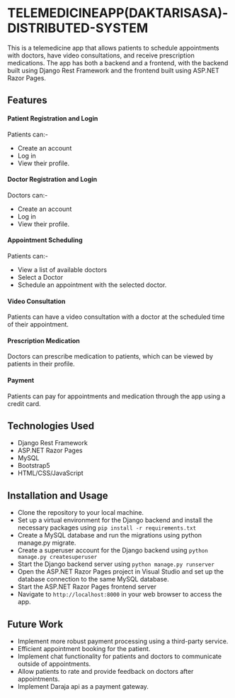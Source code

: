 # TELEMEDICINEAPP(DAKTARISASA)-DISTRIBUTED-SYSTEM
This is a telemedicine app that allows patients to schedule appointments with doctors, have video consultations, and receive prescription medications. The app has both a backend and a frontend, with the backend built using Django Rest Framework and the frontend built using ASP.NET Razor Pages.

## Features
#### Patient Registration and Login 
Patients can:- 
- Create an account 
- Log in 
- View their profile.

#### Doctor Registration and Login 
Doctors can:- 
- Create an account 
- Log in
- View their profile.

#### Appointment Scheduling 
Patients can:- 
- View a list of available doctors 
- Select a Doctor 
- Schedule an appointment with the selected doctor.

#### Video Consultation 
Patients can have a video consultation with a doctor at the scheduled time of their appointment.
#### Prescription Medication 
Doctors can prescribe medication to patients, which can be viewed by patients in their profile.
#### Payment 
Patients can pay for appointments and medication through the app using a credit card.

## Technologies Used
- Django Rest Framework
- ASP.NET Razor Pages
- MySQL
- Bootstrap5
- HTML/CSS/JavaScript

## Installation and Usage
- Clone the repository to your local machine.
- Set up a virtual environment for the Django backend and install the necessary packages using `pip install -r requirements.txt`
- Create a MySQL database and run the migrations using python manage.py migrate.
- Create a superuser account for the Django backend using `python manage.py createsuperuser`
- Start the Django backend server using `python manage.py runserver`
- Open the ASP.NET Razor Pages project in Visual Studio and set up the database connection to the same MySQL database.
- Start the ASP.NET Razor Pages frontend server
- Navigate to `http://localhost:8000` in your web browser to access the app.

## Future Work
- Implement more robust payment processing using a third-party service.
- Efficient appointment booking for the patient.
- Implement chat functionality for patients and doctors to communicate outside of appointments.
- Allow patients to rate and provide feedback on doctors after appointments.
- Implement Daraja api as a payment gateway.
